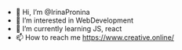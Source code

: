 - 👋 Hi, I’m @IrinaPronina
- 👀 I’m interested in WebDevelopment
- 🌱 I’m currently learning JS, react
- 📫 How to reach me https://www.creative.online/

<!---
IrinaPronina/IrinaPronina is a ✨ special ✨ repository because its `README.md` (this file) appears on your GitHub profile.
You can click the Preview link to take a look at your changes.
--->
